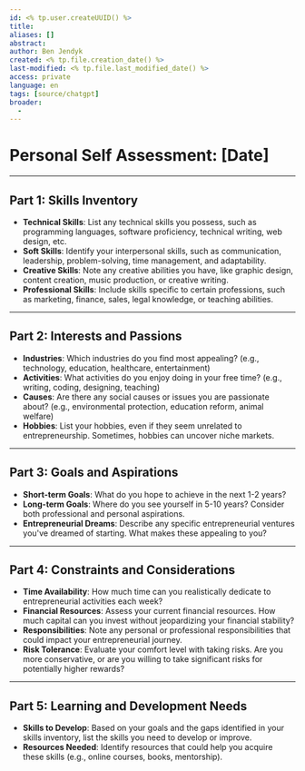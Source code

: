 ```yaml
---
id: <% tp.user.createUUID() %>
title:
aliases: []
abstract:
author: Ben Jendyk
created: <% tp.file.creation_date() %>
last-modified: <% tp.file.last_modified_date() %>
access: private
language: en
tags: [source/chatgpt]
broader:
  - 
---
```


# Personal Self Assessment: [Date]

--- 

## Part 1: Skills Inventory

- **Technical Skills**: List any technical skills you possess, such as programming languages, software proficiency, technical writing, web design, etc.
- **Soft Skills**: Identify your interpersonal skills, such as communication, leadership, problem-solving, time management, and adaptability.
- **Creative Skills**: Note any creative abilities you have, like graphic design, content creation, music production, or creative writing.
- **Professional Skills**: Include skills specific to certain professions, such as marketing, finance, sales, legal knowledge, or teaching abilities.

--- 

## Part 2: Interests and Passions

- **Industries**: Which industries do you find most appealing? (e.g., technology, education, healthcare, entertainment)
- **Activities**: What activities do you enjoy doing in your free time? (e.g., writing, coding, designing, teaching)
- **Causes**: Are there any social causes or issues you are passionate about? (e.g., environmental protection, education reform, animal welfare)
- **Hobbies**: List your hobbies, even if they seem unrelated to entrepreneurship. Sometimes, hobbies can uncover niche markets.

--- 

## Part 3: Goals and Aspirations

- **Short-term Goals**: What do you hope to achieve in the next 1-2 years?
- **Long-term Goals**: Where do you see yourself in 5-10 years? Consider both professional and personal aspirations.
- **Entrepreneurial Dreams**: Describe any specific entrepreneurial ventures you've dreamed of starting. What makes these appealing to you?

--- 

## Part 4: Constraints and Considerations

- **Time Availability**: How much time can you realistically dedicate to entrepreneurial activities each week?
- **Financial Resources**: Assess your current financial resources. How much capital can you invest without jeopardizing your financial stability?
- **Responsibilities**: Note any personal or professional responsibilities that could impact your entrepreneurial journey.
- **Risk Tolerance**: Evaluate your comfort level with taking risks. Are you more conservative, or are you willing to take significant risks for potentially higher rewards?

---

## Part 5: Learning and Development Needs

- **Skills to Develop**: Based on your goals and the gaps identified in your skills inventory, list the skills you need to develop or improve.
- **Resources Needed**: Identify resources that could help you acquire these skills (e.g., online courses, books, mentorship).
